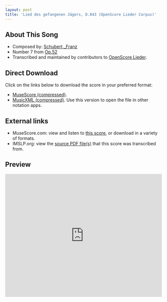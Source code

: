 ```yaml
---
layout: post
title: 'Lied des gefangenen Jägers, D.843 (OpenScore Lieder Corpus)'
---
```


## About This Song

- Composed by: [Schubert,_Franz](https://fourscoreandmore.org/openscore/lieder/Schubert,_Franz)
- Number 7 from [Op.52](https://fourscoreandmore.org/openscore/lieder/Schubert,_Franz/Op.52)
- Transcribed and maintained by contributors to [OpenScore Lieder].

[OpenScore Lieder]: https://musescore.com/openscore-lieder-corpus

## Direct Download

Click on the links below to download the score in your preferred format:
- [MuseScore (compressed)](https://github.com/openscore/lieder/blob/main/scores/Schubert,_Franz/Op.52/7_Lied_des_gefangenen_Jägers,_D.843/lc6389071.mscz?raw=true).
- [MusicXML (compressed)](https://github.com/openscore/lieder/blob/main/scores/Schubert,_Franz/Op.52/7_Lied_des_gefangenen_Jägers,_D.843/lc6389071.mxl?raw=true). Use this version to open the file in other notation apps.

## External links

- MuseScore.com: view and listen to [this score][MuseScore], or download in a variety of formats.
- IMSLP.org: view the [source PDF file(s)][IMSLP] that this score was transcribed from.

[MuseScore]: https://musescore.com/score/6389071
[IMSLP]: https://imslp.org/wiki/Special:ReverseLookup/16401

## Preview

<iframe width="100%" height="394" src="https://musescore.com/openscore-lieder-corpus/scores/6389071/embed" frameborder="0" allowfullscreen allow="autoplay; fullscreen"></iframe>
